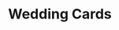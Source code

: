 ---
id: 1
image: "/assets/img/service/wedding.png"
title: "Wedding Cards"
description: "There are many variations of passages of Lorem Ipsum available, but the majority have suffered. There are many variations"
link: "service-details.html"
---
